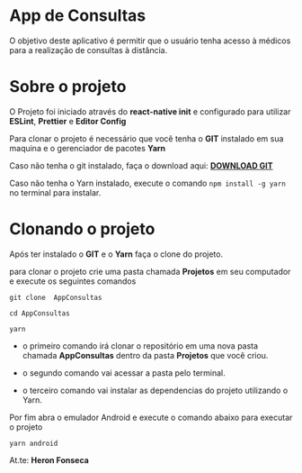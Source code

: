 # App de Consultas

O objetivo deste aplicativo é permitir que o usuário tenha acesso à médicos para a realização de consultas à distância.

# Sobre o projeto

O Projeto foi iniciado através do **react-native init** e configurado para utilizar **ESLint**, **Prettier** e **Editor Config**

Para clonar o projeto é necessário que você tenha o **GIT** instalado em sua maquina e o gerenciador de pacotes **Yarn**

Caso não tenha o git instalado, faça o download aqui: **[DOWNLOAD GIT](https://git-scm.com/)**

Caso não tenha o Yarn instalado, execute o comando `npm install -g yarn` no terminal para instalar.

# Clonando o projeto

Após ter instalado o **GIT** e o **Yarn** faça o clone do projeto.

para clonar o projeto crie uma pasta chamada **Projetos** em seu computador e execute os seguintes comandos

```
git clone  AppConsultas

cd AppConsultas

yarn
```

- o primeiro comando irá clonar o repositório em uma nova pasta chamada **AppConsultas** dentro da pasta **Projetos** que você criou.

- o segundo comando vai acessar a pasta pelo terminal.

- o terceiro comando vai instalar as dependencias do projeto utilizando o Yarn.

Por fim abra o emulador Android e execute o comando abaixo para executar o projeto

```
yarn android
```

At.te:
**Heron Fonseca**
